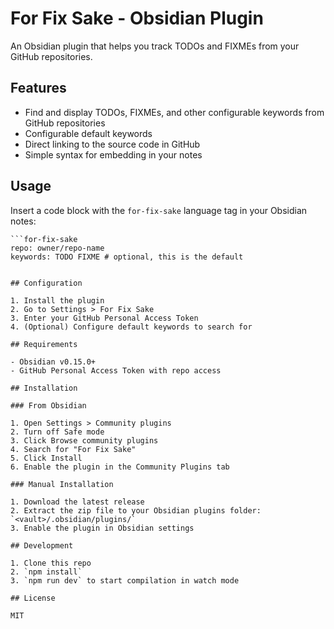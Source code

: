 # For Fix Sake - Obsidian Plugin

An Obsidian plugin that helps you track TODOs and FIXMEs from your GitHub repositories.

## Features

- Find and display TODOs, FIXMEs, and other configurable keywords from GitHub repositories
- Configurable default keywords
- Direct linking to the source code in GitHub
- Simple syntax for embedding in your notes

## Usage

Insert a code block with the `for-fix-sake` language tag in your Obsidian notes:

```
```for-fix-sake
repo: owner/repo-name
keywords: TODO FIXME # optional, this is the default
```
```

## Configuration

1. Install the plugin
2. Go to Settings > For Fix Sake
3. Enter your GitHub Personal Access Token
4. (Optional) Configure default keywords to search for

## Requirements

- Obsidian v0.15.0+
- GitHub Personal Access Token with repo access

## Installation

### From Obsidian

1. Open Settings > Community plugins
2. Turn off Safe mode
3. Click Browse community plugins
4. Search for "For Fix Sake"
5. Click Install
6. Enable the plugin in the Community Plugins tab

### Manual Installation

1. Download the latest release
2. Extract the zip file to your Obsidian plugins folder: `<vault>/.obsidian/plugins/`
3. Enable the plugin in Obsidian settings

## Development

1. Clone this repo
2. `npm install`
3. `npm run dev` to start compilation in watch mode

## License

MIT 